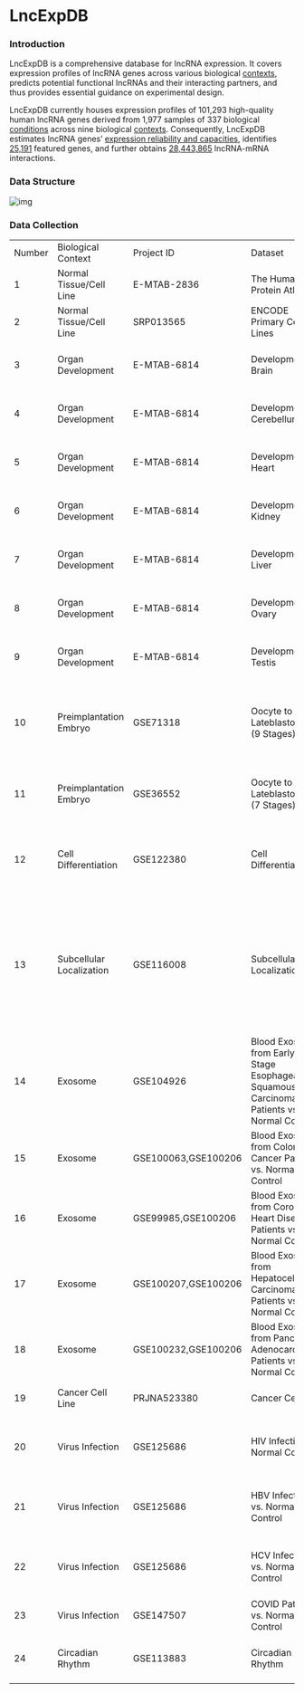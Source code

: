 # LncExpDB
### Introduction

LncExpDB is a comprehensive database for lncRNA expression. It covers expression profiles of lncRNA genes across various biological [contexts](https://bigd.big.ac.cn/LncExpDB/help#structure), predicts potential functional lncRNAs and their interacting partners, and thus provides essential guidance on experimental design.

LncExpDB currently houses expression profiles of 101,293 high-quality human lncRNA genes derived from 1,977 samples of 337 biological [conditions](https://bigd.big.ac.cn/LncExpDB/help#structure) across nine biological [contexts](https://bigd.big.ac.cn/LncExpDB/help#structure). Consequently, LncExpDB estimates lncRNA genes’ [expression reliability and capacities](https://bigd.big.ac.cn/LncExpDB/capacity), identifies [25,191](https://bigd.big.ac.cn/LncExpDB/featured) featured genes, and further obtains [28,443,865](https://bigd.big.ac.cn/LncExpDB/interactions) lncRNA-mRNA interactions.

### Data Structure

![img](https://bigd.big.ac.cn/LncExpDB/images/data_structure.png)

### Data Collection

|        |                          |                     |                                                              |                  |               |          |                                                              |
| ------ | ------------------------ | ------------------- | ------------------------------------------------------------ | ---------------- | ------------- | -------- | :----------------------------------------------------------: |
| Number | Biological Context       | Project ID          | Dataset                                                      | Source           | Sample Number | PMID     |                         Description                          |
| 1      | Normal Tissue/Cell Line  | E-MTAB-2836         | The Human Protein Atlas                                      | EBI ArrayExpress | 121           | 28940711 |        HPA Expression profiles of 32 normal tissues.         |
| 2      | Normal Tissue/Cell Line  | SRP013565           | ENCODE Primary Cell Lines                                    | NCBI SRA         | 111           | 29126249 |           Expression profiles of 55 primary cells.           |
| 3      | Organ Development        | E-MTAB-6814         | Development of Brain                                         | EBI ArrayExpress | 55            | 31243368 |    Human RNA-seq time-series of the development of brain.    |
| 4      | Organ Development        | E-MTAB-6814         | Development of Cerebellum                                    | EBI ArrayExpress | 59            | 31243368 | Human RNA-seq time-series of the development of cerebellum.  |
| 5      | Organ Development        | E-MTAB-6814         | Development of Heart                                         | EBI ArrayExpress | 50            | 31243368 |    Human RNA-seq time-series of the development of heart.    |
| 6      | Organ Development        | E-MTAB-6814         | Development of Kidney                                        | EBI ArrayExpress | 40            | 31243368 |   Human RNA-seq time-series of the development of kidney.    |
| 7      | Organ Development        | E-MTAB-6814         | Development of Liver                                         | EBI ArrayExpress | 50            | 31243368 |    Human RNA-seq time-series of the development of liver.    |
| 8      | Organ Development        | E-MTAB-6814         | Development of Ovary                                         | EBI ArrayExpress | 18            | 31243368 |    Human RNA-seq time-series of the development of ovary.    |
| 9      | Organ Development        | E-MTAB-6814         | Development of Testis                                        | EBI ArrayExpress | 41            | 31243368 |   Human RNA-seq time-series of the development of testis.    |
| 10     | Preimplantation Embryo   | GSE71318            | Oocyte to Lateblastocyst (9 Stages)                          | NCBI GEO         | 35            | 27315811 | Expression profiles of oocyte, zygote, 2-cell, 4-cell, 8-cell, morula, earlyblastocyst, middleblastocyst, lateblastocyst. |
| 11     | Preimplantation Embryo   | GSE36552            | Oocyte to Lateblastocyst (7 Stages)                          | NCBI GEO         | 90            | 23934149 | Expression profiles of oocyte, zygote, 2-cell, 4-cell, 8-cell, morulae, lateblastocyst. |
| 12     | Cell Differentiation     | GSE122380           | Cell Differentiation                                         | NCBI GEO         | 297           | 31249060 | 16 time points during the differentiation of induced pluripotent stem cells to cardiomyocytes. |
| 13     | Subcellular Localization | GSE116008           | Subcellular Localization                                     | NCBI GEO         | 36            | 31230715 | Nine subcellular RNA localization(nucleus, nucleolus, nuclear lamina, nuclear pore, cytosol, ER membrane cytosol facing, ER lumen, Outer mitochondrial membrane, and mitochondrial matrix). |
| 14     | Exosome                  | GSE104926           | Blood Exosomes from Early-Stage Esophageal Squamous Cell Carcinoma Patients vs. Normal Control | NCBI GEO         | 12            | 32043367 | Blood exosomes from early-stage esophageal squamous cell carcinoma patients vs normal control |
| 15     | Exosome                  | GSE100063,GSE100206 | Blood Exosomes from Colorectal Cancer Patients vs. Normal Control | NCBI GEO         | 44            | 30053265 |   Blood exosomes from colorectal cancer and normal control   |
| 16     | Exosome                  | GSE99985,GSE100206  | Blood Exosomes from Coronary Heart Disease Patients vs. Normal Control | NCBI GEO         | 38            | 30053265 | Blood exosomes from coronary heart disease and normal control |
| 17     | Exosome                  | GSE100207,GSE100206 | Blood Exosomes from Hepatocellular Carcinoma Patients vs. Normal Control | NCBI GEO         | 53            | 30053265 | Blood exosomes from hepatocellular carcinoma and normal control |
| 18     | Exosome                  | GSE100232,GSE100206 | Blood Exosomes from Pancreatic Adenocarcinoma Patients vs. Normal Control | NCBI GEO         | 46            | 30053265 | Blood exosomes from pancreatic adenocarcinoma patients and normal control |
| 19     | Cancer Cell Line         | PRJNA523380         | Cancer Cell Line                                             | NCBI SRA         | 658           | 31068700 |         Expression profiles of 51 cancer cell line.          |
| 20     | Virus Infection          | GSE125686           | HIV Infection vs. Normal Control                             | NCBI GEO         | 22            | 30185599 | Transcriptomic profiling of peripheral blood NK cells of chronic HIV patients. |
| 21     | Virus Infection          | GSE125686           | HBV Infection vs. Normal Control                             | NCBI GEO         | 48            | 30185599 | Transcriptomic profiling of peripheral blood NK cells of chronic HBV patients. |
| 22     | Virus Infection          | GSE125686           | HCV Infection vs. Normal Control                             | NCBI GEO         | 24            | 30185599 | Transcriptomic profiling of peripheral blood NK cells of chronic HCV patients. |
| 23     | Virus Infection          | GSE147507           | COVID Patients vs. Normal Control                            | NCBI GEO         | 4             | 32416070 |      Transcriptional response to SARS-CoV-2 infection.       |
| 24     | Circadian Rhythm         | GSE113883           | Circadian Rhythm                                             | NCBI GEO         | 153           | 30201705 | Whole blood was collected every 2 h over a 28-h period (15 points). |

